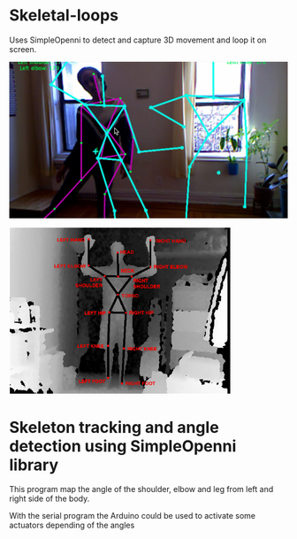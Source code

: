 # Skeletal-loops

Uses SimpleOpenni to detect and capture 3D movement and loop it on screen.

![sceenshot](screenshot.png) 

![openni](Screen%20Shot%202017-10-17%20at%2021.19.06.png)

# Skeleton tracking and angle detection using SimpleOpenni library

  This program map the angle of the shoulder, elbow and leg from left and right side of the body.
  
  With the serial program the Arduino could be used to activate some actuators depending of the angles
